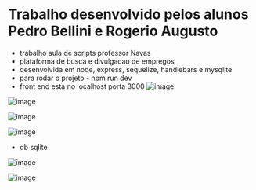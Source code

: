 # Trabalho desenvolvido pelos alunos Pedro Bellini e Rogerio Augusto
* trabalho aula de scripts professor Navas
* plataforma de busca e divulgacao de empregos
* desenvolvida em node, express, sequelize, handlebars e mysqlite
* para rodar o projeto - npm run dev
* front end esta no localhost porta 3000
![image](https://github.com/raa-russo/job-finder/assets/101585738/d7e4b175-75fd-4202-8ba9-f7c3be8932f5)

![image](https://github.com/raa-russo/job-finder/assets/101585738/8727e85b-4bdb-4456-9da3-f65563c908ac)

![image](https://github.com/raa-russo/job-finder/assets/101585738/75b6026b-06d8-4721-a2a0-1accfe5e16ca)

![image](https://github.com/raa-russo/job-finder/assets/101585738/42997171-06df-4bd2-a798-85ca90efa95a)

* db sqlite

![image](https://github.com/raa-russo/job-finder/assets/101585738/274df57f-7968-4116-a1dc-70c0243a0d37)

![image](https://github.com/raa-russo/job-finder/assets/101585738/8c927ab0-6ebd-47f1-8074-0ee4d066ec08)
